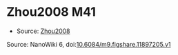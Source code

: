 <a name="material" />

# Zhou2008 M41
<script type="application/ld+json">
  {
    "@context": "https://schema.org/",
    "@type": "ChemicalSubstance",
    "@id": "https://egonw.github.io/nanowiki/nanowiki253.html#material",
    "http://purl.org/dc/terms/conformsTo":
      {
        "@type": "CreativeWork",
        "@id": "https://bioschemas.org/profiles/ChemicalSubstance/0.4-RELEASE/"
      },
    "identfier": "253",
    "name": "Zhou2008 M41",
    "url": "https://egonw.github.io/nanowiki/nanowiki253.html#material",
    "sameAs": "http://127.0.0.1/mediawiki/index.php/Special:URIResolver/Zhou2008_M41"
  }
</script>


* Source: [Zhou2008](articleZhou2008.md)


Source: NanoWiki 6, doi:[10.6084/m9.figshare.11897205.v1](https://doi.org/10.6084/m9.figshare.11897205.v1)
